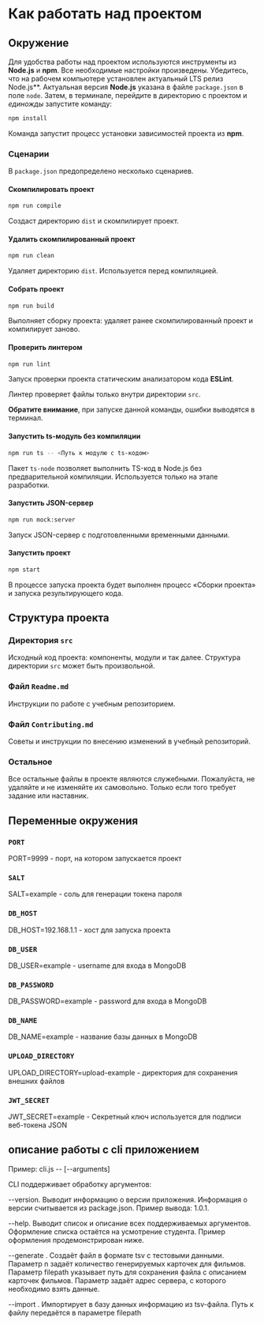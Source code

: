 # Как работать над проектом

## Окружение

Для удобства работы над проектом используются инструменты из **Node.js** и **npm**. Все необходимые настройки произведены. Убедитесь, что на рабочем компьютере установлен актуальный LTS релиз Node.js**. Актуальная версия **Node.js** указана в файле `package.json` в поле `node`. Затем, в терминале, перейдите в директорию с проектом и _единожды_ запустите команду:

```bash
npm install
```

Команда запустит процесс установки зависимостей проекта из **npm**.

### Сценарии

В `package.json` предопределено несколько сценариев.

#### Скомпилировать проект

```bash
npm run compile
```

Создаст директорию `dist` и скомпилирует проект.

#### Удалить скомпилированный проект

```bash
npm run clean
```

Удаляет директорию `dist`. Используется перед компиляцией.

#### Собрать проект

```bash
npm run build
```

Выполняет сборку проекта: удаляет ранее скомпилированный проект и компилирует заново.

#### Проверить линтером

```bash
npm run lint
```

Запуск проверки проекта статическим анализатором кода **ESLint**.

Линтер проверяет файлы только внутри директории `src`.

**Обратите внимание**, при запуске данной команды, ошибки выводятся в терминал.

#### Запустить ts-модуль без компиляции

```bash
npm run ts -- <Путь к модулю с ts-кодом>
```

Пакет `ts-node` позволяет выполнить TS-код в Node.js без предварительной компиляции. Используется только на этапе разработки.

#### Запустить JSON-сервер

```bash
npm run mock:server
```

Запуск JSON-сервер с подготовленными временными данными.

#### Запустить проект

```bash
npm start
```

В процессе запуска проекта будет выполнен процесс «Сборки проекта» и запуска результирующего кода.

## Структура проекта

### Директория `src`

Исходный код проекта: компоненты, модули и так далее. Структура директории `src` может быть произвольной.

### Файл `Readme.md`

Инструкции по работе с учебным репозиторием.

### Файл `Contributing.md`

Советы и инструкции по внесению изменений в учебный репозиторий.

### Остальное

Все остальные файлы в проекте являются служебными. Пожалуйста, не удаляйте и не изменяйте их самовольно. Только если того требует задание или наставник.

## Переменные окружения

### `PORT`
PORT=9999 - порт, на котором запускается проект

### `SALT`
SALT=example - соль для генерации токена пароля

### `DB_HOST`
DB_HOST=192.168.1.1 - хост для запуска проекта

### `DB_USER`
DB_USER=example - username для входа в MongoDB

### `DB_PASSWORD`
DB_PASSWORD=example - password для входа в MongoDB

### `DB_NAME`
DB_NAME=example - название базы данных в MongoDB

### `UPLOAD_DIRECTORY`
UPLOAD_DIRECTORY=upload-example - директория для сохранения внешних файлов

### `JWT_SECRET`
JWT_SECRET=example - Секретный ключ используется для подписи веб-токена JSON

## описание работы с cli приложением

Пример: cli.js --<command> [--arguments]

CLI поддерживает обработку аргументов:

--version. Выводит информацию о версии приложения. Информация о версии считывается из package.json. Пример вывода: 1.0.1.

--help. Выводит список и описание всех поддерживаемых аргументов. Оформление списка остаётся на усмотрение студента. Пример оформления продемонстрирован ниже.

--generate <n> <filepath> <url>. Создаёт файл в формате tsv с тестовыми данными. 
Параметр n задаёт количество генерируемых карточек для фильмов. 
Параметр filepath указывает путь для сохранения файла с описанием карточек фильмов. 
Параметр <url> задаёт адрес сервера, с которого необходимо взять данные. 

--import <filepath>. Импортирует в базу данных информацию из tsv-файла. Путь к файлу передаётся в параметре filepath
